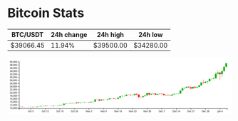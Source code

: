 # Bitcoin Stats

BTC/USDT|24h change|24h high|24h low|
|---|---|---|---|
|$39066.45|11.94%|$39500.00|$34280.00|

<img src="./chart.svg">
